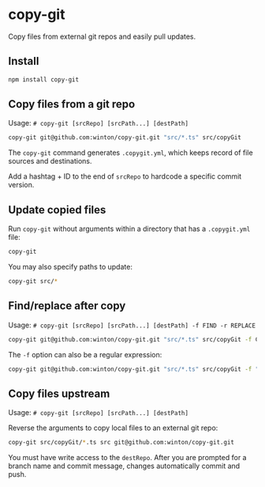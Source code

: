 # copy-git

Copy files from external git repos and easily pull updates.

## Install

```bash
npm install copy-git
```

## Copy files from a git repo

Usage: `# copy-git [srcRepo] [srcPath...] [destPath]`

```bash
copy-git git@github.com:winton/copy-git.git "src/*.ts" src/copyGit
```

The `copy-git` command generates `.copygit.yml`, which keeps record of file sources and destinations.

Add a hashtag + ID to the end of `srcRepo` to hardcode a specific commit version.

## Update copied files

Run `copy-git` without arguments within a directory that has a `.copygit.yml` file:

```bash
copy-git
```

You may also specify paths to update:

```bash
copy-git src/*
```

## Find/replace after copy

Usage: `# copy-git [srcRepo] [srcPath...] [destPath] -f FIND -r REPLACE`

```bash
copy-git git@github.com:winton/copy-git.git "src/*.ts" src/copyGit -f CopyGit -r CopyGit2
```

The `-f` option can also be a regular expression:

```bash
copy-git git@github.com:winton/copy-git.git "src/*.ts" src/copyGit -f "/([cC])opyGit/g" -r "$1opyGit2"
```

## Copy files upstream

Usage: `# copy-git [srcRepo] [srcPath...] [destPath]`

Reverse the arguments to copy local files to an external git repo:

```bash
copy-git src/copyGit/*.ts src git@github.com:winton/copy-git.git
```

You must have write access to the `destRepo`. After you are prompted for a branch name and commit message, changes automatically commit and push.
